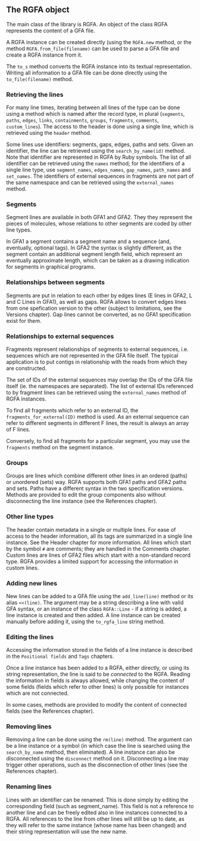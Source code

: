 ## The RGFA object

The main class of the library is RGFA. An object of the class RGFA represents
the content of a GFA file.

A RGFA instance can be created directly (using the ```RGFA.new```
method, or the method ```RGFA.from_file(filename)``` can be used to parse a
GFA file and create a RGFA instance from it.

The ```to_s``` method converts the RGFA instance into its textual
representation. Writing all information to a GFA file can be done directly
using the ```to_file(filename)``` method.

### Retrieving the lines

For many line times, iterating between all lines of the type can be done
using a method which is named after the record type, in plural
(```segments```, ```paths```, ```edges```, ```links```, ```containments```,
```groups```, ```fragments```, ```comments```, ```custom_lines```).
The access to the header is done using a single line, which is retrieved using
the ```header``` method.

Some lines use identifiers: segments, gaps, edges, paths and sets. Given an
identifier, the line can be retrieved using the ```search_by_name(id)```
method. Note that identifier are represented in RGFA by Ruby symbols.
The list of all identifier can be retrieved using the ```names``` method;
for the identifiers of a single line type, use ```segment_names```,
 ```edges_names```, ```gap_names```, ```path_names``` and ```set_names```.
The identifiers of external sequences in fragments are not part of the
same namespace and can be retrieved using the ```external_names``` method.

### Segments

Segment lines are available in both GFA1 and GFA2. They
they represent the pieces of molecules, whose relations to other
segments are coded by other line types.

In GFA1 a segment contains a segment name and a sequence (and, eventually,
optional tags). In GFA2 the syntax is slightly different,
as the segment contain an additional segment length field, which
represent an eventually approximate length, which can be taken as a
drawing indication for segments in graphical programs.

### Relationships between segments

Segments are put in relation to each other by edges lines (E lines in GFA2,
L and C Lines in GFA1), as well as gaps. RGFA allows to convert edges
lines from one spefication version to the other (subject to limitations,
see the Versions chapter). Gap lines cannot be converted, as no GFA1
specification exist for them.

### Relationships to external sequences

Fragments represent relationships of segments to external sequences,
i.e. sequences which are not represented in the GFA file itself.
The typical application is to put contigs in relationship with the
reads from which they are constructed.

The set of IDs of the external sequences may overlap the IDs of the
GFA file itself (ie. the namespaces are separated). The list of
external IDs referenced to by fragment lines can be retrieved
using the ```external_names``` method of RGFA instances.

To find all fragments which refer to an external ID,
the ```fragments_for_external(ID)``` method is used. As an external sequence
can refer to different segments in different F lines, the result is always
an array of F lines.

Conversely, to find all fragments for a particular segment, you may use the
```fragments``` method on the segment instance.

### Groups

Groups are lines which combine different other lines in an ordered (paths)
or unordered (sets) way. RGFA supports both GFA1 paths and GFA2 paths and sets.
Paths have a different syntax in the two specification versions.
Methods are provided to edit the group components also without disconnecting
the line instance (see the References chapter).

### Other line types

The header contain metadata in a single or multiple lines. For ease of access
to the header information, all its tags are summarized in a single line
instance. See the Header chapter for more information.
All lines which start by the symbol ```#``` are comments; they are
handled in the Comments chapter.
Custom lines are lines of GFA2 files which start with a non-standard
record type. RGFA provides a limited support for accessing the information
in custom lines.

### Adding new lines

New lines can be added to a GFA file using the ```add_line(line)``` method
or its alias ```<<(line)```. The argument may be a string describing a line
with valid GFA syntax, or an instance of the class ```RGFA::Line``` -
if a string is added, a line instance is created and then added.
A line instance can be created manually before adding it, using
the ```to_rgfa_line``` string method.

### Editing the lines

Accessing the information stored in the fields of a line instance
is described in the ```Positional fields``` and ```Tags```
chapters.

Once a line instance has been added to a RGFA, either directly, or using its
string representation, the line is said to be _connected_ to the RGFA.
Reading the information in fields is always allowed, while changing the content
of some fields (fields which refer to other lines) is only possible for
instances which are not connected.

In some cases, methods are provided
to modify the content of connected fields (see the References chapter).

### Removing lines

Removing a line can be done using the ```rm(line)``` method. The argument
can be a line instance or a symbol (in which case the line is searched
using the ```search_by_name``` method, then eliminated).
A line instance can also be disconnected using the ```disconnect``` method
on it. Disconnecting a line may trigger other operations, such as the
disconnection of other lines (see the References chapter).

### Renaming lines

Lines with an identifier can be renamed. This is done simply by editing the
corresponding field (such as segment_name). This field is not a reference
to another line and can be freely edited also in line instances connected
to a RGFA. All references to the line from other lines will still be up to
date, as they will refer to the same instance (whose name has been changed)
and their string representation will use the new name.

